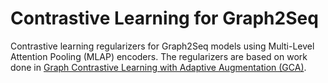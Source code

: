 # Contrastive Learning for Graph2Seq

Contrastive learning regularizers for Graph2Seq models using Multi-Level Attention Pooling (MLAP) encoders. The regularizers are based on work done in [Graph Contrastive Learning with Adaptive Augmentation (GCA)](https://arxiv.org/pdf/2010.14945.pdf). 
